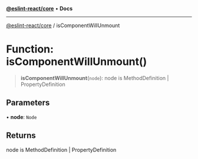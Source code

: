 [**@eslint-react/core**](../README.md) • **Docs**

***

[@eslint-react/core](../README.md) / isComponentWillUnmount

# Function: isComponentWillUnmount()

> **isComponentWillUnmount**(`node`): node is MethodDefinition \| PropertyDefinition

## Parameters

• **node**: `Node`

## Returns

node is MethodDefinition \| PropertyDefinition
